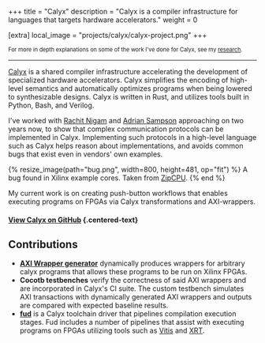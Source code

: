 +++
title = "Calyx"
description = "Calyx is a compiler infrastructure for languages that targets hardware accelerators."
weight = 0

[extra]
local_image = "projects/calyx/calyx-project.png"
+++



<div style="font-size:0.8em" >

For more in depth explanations on some of the work I've done for Calyx, see
my [research](../../research).

</div>

---

[Calyx](https://calyxir.org) is a shared compiler infrastructure accelerating the development
of specialized hardware accelerators. Calyx simplifies the encoding of high-level semantics
and automatically optimizes programs when being lowered to synthesizable designs.
Calyx is written in Rust, and utilizes tools built in Python, Bash, and Verilog.

I've worked with [Rachit Nigam][rachit] and [Adrian Sampson][adrian] approaching on two years now,
to show that complex communication protocols can be implemented in
Calyx. Implementing such protocols in a high-level language such as Calyx helps
reason about implementations, and avoids common bugs that exist even in
vendors' own examples.

{% resize_image(path="bug.png", width=800, height=481, op="fit") %}
A bug found in Xilinx example cores. Taken from <a href="https://zipcpu.com/formal/2019/04/16/axi-mistakes.html">ZipCPU</a>.
{% end %}

My current work is on creating push-button workflows that enables executing programs
on FPGAs via Calyx transformations and AXI-wrappers.

#### [View Calyx on GitHub](https://github.com/cucapra/calyx) {.centered-text}

## Contributions

- [**AXI Wrapper generator**](../../research/axi-interface) dynamically produces wrappers for arbitrary calyx programs
that allows these programs to be run on Xilinx FPGAs.
- **Cocotb testbenches** verify the correctness of said AXI wrappers and are
incorporated in Calyx's CI suite. The custom testbench simulates AXI transactions
with dynamically generated AXI wrappers and outputs are compared with expected
baseline results.
- [**fud**](../../research/fud) is a Calyx toolchain driver that pipelines compilation execution stages.
Fud includes a number of pipelines that assist with executing programs on FPGAs
utilizing tools such as [Vitis](https://www.xilinx.com/products/design-tools/vitis.html) and
[XRT](https://www.xilinx.com/products/design-tools/vitis/xrt.html).



[adrian]: https://www.cs.cornell.edu/~asampson/
[rachit]: https://rachit.pl/
